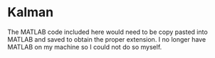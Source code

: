 # Kalman
The MATLAB code included here would need to be copy pasted into MATLAB and saved to obtain the proper extension. I no longer have MATLAB on my machine so I could not do so myself. 
